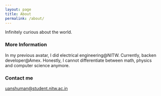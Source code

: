 ```yaml
---
layout: page
title: About
permalink: /about/
---
```


Infinitely curious about the world.

### More Information

In my previous avatar, I did electrical engineering@NITW. Currently, backen developer@Amex. Honestly, I cannot differentiate between math, physics and computer science anymore.
### Contact me

[uanshuman@student.nitw.ac.in](mailto:email@domain.com)
